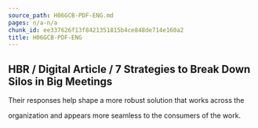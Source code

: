 ```yaml
---
source_path: H06GCB-PDF-ENG.md
pages: n/a-n/a
chunk_id: ee337626f13f8421351815b4ce848de714e160a2
title: H06GCB-PDF-ENG
---
```

## HBR / Digital Article / 7 Strategies to Break Down Silos in Big Meetings

Their responses help shape a more robust solution that works across the

organization and appears more seamless to the consumers of the work.
